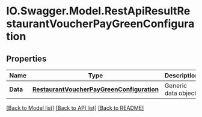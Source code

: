 # IO.Swagger.Model.RestApiResultRestaurantVoucherPayGreenConfiguration
## Properties

Name | Type | Description | Notes
------------ | ------------- | ------------- | -------------
**Data** | [**RestaurantVoucherPayGreenConfiguration**](RestaurantVoucherPayGreenConfiguration.md) | Generic data object. | 

[[Back to Model list]](../README.md#documentation-for-models) [[Back to API list]](../README.md#documentation-for-api-endpoints) [[Back to README]](../README.md)

